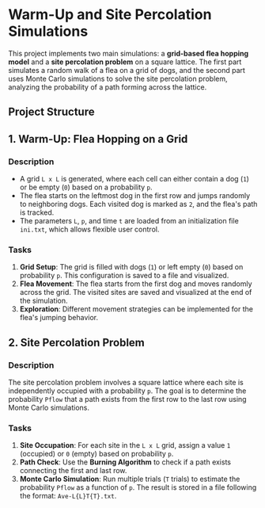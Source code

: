 # Warm-Up and Site Percolation Simulations

This project implements two main simulations: a **grid-based flea hopping model** and a **site percolation problem** on a square lattice. The first part simulates a random walk of a flea on a grid of dogs, and the second part uses Monte Carlo simulations to solve the site percolation problem, analyzing the probability of a path forming across the lattice.

## Project Structure


## 1. Warm-Up: Flea Hopping on a Grid

### Description

- A grid `L x L` is generated, where each cell can either contain a dog (`1`) or be empty (`0`) based on a probability `p`.
- The flea starts on the leftmost dog in the first row and jumps randomly to neighboring dogs. Each visited dog is marked as `2`, and the flea's path is tracked.
- The parameters `L`, `p`, and time `t` are loaded from an initialization file `ini.txt`, which allows flexible user control.

### Tasks

1. **Grid Setup**: The grid is filled with dogs (`1`) or left empty (`0`) based on probability `p`. This configuration is saved to a file and visualized.
2. **Flea Movement**: The flea starts from the first dog and moves randomly across the grid. The visited sites are saved and visualized at the end of the simulation.
3. **Exploration**: Different movement strategies can be implemented for the flea's jumping behavior.


## 2. Site Percolation Problem

### Description

The site percolation problem involves a square lattice where each site is independently occupied with a probability `p`. The goal is to determine the probability `Pflow` that a path exists from the first row to the last row using Monte Carlo simulations.

### Tasks

1. **Site Occupation**: For each site in the `L x L` grid, assign a value `1` (occupied) or `0` (empty) based on probability `p`.
2. **Path Check**: Use the **Burning Algorithm** to check if a path exists connecting the first and last row.
3. **Monte Carlo Simulation**: Run multiple trials (`T` trials) to estimate the probability `Pflow` as a function of `p`. The result is stored in a file following the format: `Ave-L{L}T{T}.txt`.
